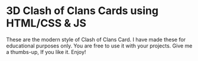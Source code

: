 # 3D Clash of Clans Cards using HTML/CSS & JS
 These are the modern style of Clash of Clans Card. I have made these for educational purposes only. You are free to use it with your projects. Give me a thumbs-up, If you like it. Enjoy!
